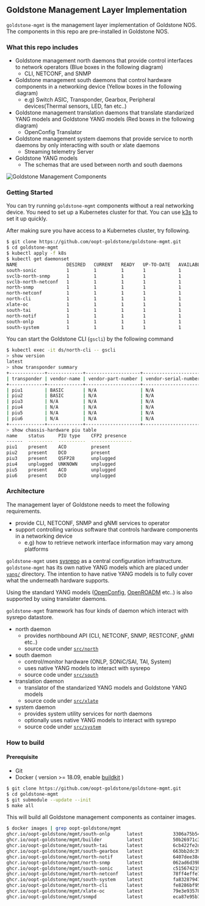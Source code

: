 Goldstone Management Layer Implementation
---

`goldstone-mgmt` is the management layer implementation of Goldstone NOS.
The components in this repo are pre-installed in Goldstone NOS.

### What this repo includes

- Goldstone management north daemons that provide control interfaces to network operators (Blue boxes in the following diagram)
    - CLI, NETCONF, and SNMP
- Goldstone management south daemons that control hardware components in a networking device (Yellow boxes in the following diagram)
    - e.g) Switch ASIC, Transponder, Gearbox, Peripheral devices(Thermal sensors, LED, fan etc..)
- Goldstone management translation daemons that translate standarized YANG models and Goldstone YANG models (Red boxes in the following diagram)
    - OpenConfig Translator
- Goldstone management system daemons that provide service to north daemons by only interacting with south or xlate daemons
    - Streaming telemetry Server
- Goldstone YANG models
    - The schemas that are used between north and south daemons

![Goldstone Management Components](https://user-images.githubusercontent.com/5915117/173267760-44f93599-b6b0-4fd2-95e1-71cf8c07aed7.png)

### Getting Started

You can try running `goldstone-mgmt` components without a real networking device.
You need to set up a Kubernetes cluster for that. You can use [k3s](https://k3s.io/) to set it up quickly.

After making sure you have access to a Kubernetes cluster, try following.

```bash
$ git clone https://github.com/oopt-goldstone/goldstone-mgmt.git
$ cd goldstone-mgmt
$ kubectl apply -f k8s
$ kubectl get daemonset
NAME                  DESIRED   CURRENT   READY   UP-TO-DATE   AVAILABLE   NODE SELECTOR   AGE
south-sonic           1         1         1       1            1           <none>          70m
svclb-north-snmp      1         1         1       1            1           <none>          14m
svclb-north-netconf   1         1         1       1            1           <none>          14m
north-snmp            1         1         1       1            1           <none>          14m
north-netconf         1         1         1       1            1           <none>          14m
north-cli             1         1         1       1            1           <none>          14m
xlate-oc              1         1         1       1            1           <none>          14m
south-tai             1         1         1       1            1           <none>          14m
north-notif           1         1         1       1            1           <none>          14m
south-onlp            1         1         1       1            1           <none>          14m
south-system          1         1         1       1            1           <none>          14m
```

You can start the Goldstone CLI (`gscli`) by the following command

```bash
$ kubectl exec -it ds/north-cli -- gscli
> show version
latest
> show transponder summary
+-------------+-------------+--------------------+----------------------+--------------+-------------+
| transponder | vendor-name | vendor-part-number | vendor-serial-number | admin-status | oper-status |
+-------------+-------------+--------------------+----------------------+--------------+-------------+
| piu1        | BASIC       | N/A                | N/A                  |     down     | initialize  |
| piu2        | BASIC       | N/A                | N/A                  |     down     | initialize  |
| piu3        | N/A         | N/A                | N/A                  |     N/A      |     N/A     |
| piu4        | N/A         | N/A                | N/A                  |     N/A      |     N/A     |
| piu5        | N/A         | N/A                | N/A                  |     N/A      |     N/A     |
| piu6        | N/A         | N/A                | N/A                  |     N/A      |     N/A     |
+-------------+-------------+--------------------+----------------------+--------------+-------------+
> show chassis-hardware piu table
name    status     PIU type    CFP2 presence
------  ---------  ----------  ---------------
piu1    present    ACO         present
piu2    present    DCO         present
piu3    present    QSFP28      unplugged
piu4    unplugged  UNKNOWN     unplugged
piu5    present    ACO         unplugged
piu6    present    DCO         unplugged
```

### Architecture

The management layer of Goldstone needs to meet the following requirements.

- provide CLI, NETCONF, SNMP and gNMI services to operator
- support controlling various software that controls hardware components in a networking device
    - e.g) how to retrieve network interface information may vary among platforms

`goldstone-mgmt` uses [sysrepo](https://github.com/sysrepo/sysrepo) as a central configuration infrastructure.
`goldstone-mgmt` has its own native YANG models which are placed under [`yang/`](https://github.com/oopt-goldstone/goldstone-mgmt/tree/master/yang) directory.
The intention to have native YANG models is to fully cover what the underneath hardware supports.

Using the standard YANG models ([OpenConfig](https://www.openconfig.net/), [OpenROADM](http://openroadm.org/) etc..) is also supported by using translater daemons.

`goldstone-mgmt` framework has four kinds of daemon which interact with sysrepo datastore.

- north daemon
    - provides northbound API (CLI, NETCONF, SNMP, RESTCONF, gNMI etc..)
    - source code under [`src/north`](https://github.com/oopt-goldstone/goldstone-mgmt/tree/master/src/north)
- south daemon
    - control/monitor hardware (ONLP, SONiC/SAI, TAI, System)
    - uses native YANG models to interact with sysrepo
    - source code under [`src/south`](https://github.com/oopt-goldstone/goldstone-mgmt/tree/master/src/south)
- translation daemon
    - translator of the standarized YANG models and Goldstone YANG models
    - source code under [`src/xlate`](https://github.com/oopt-goldstone/goldstone-mgmt/tree/master/src/xlate)
- system daemon
    - provides system utility services for north daemons
    - optionally uses native YANG models to interact with sysrepo
    - source code under [`src/system`](https://github.com/oopt-goldstone/goldstone-mgmt/tree/master/src/system)

### How to build

#### Prerequisite

- Git
- Docker ( version >= 18.09, enable [buildkit](https://docs.docker.com/develop/develop-images/build_enhancements/) )

```bash
$ git clone https://github.com/oopt-goldstone/goldstone-mgmt.git
$ cd goldstone-mgmt
$ git submodule --update --init
$ make all
```

This will build all Goldstone management components as container images.

```bash
$ docker images | grep oopt-goldstone/mgmt
ghcr.io/oopt-goldstone/mgmt/south-onlp      latest           3306a75b5445   3 hours ago     228MB
ghcr.io/oopt-goldstone/mgmt/builder         latest           50b26971c311   3 hours ago     1.67GB
ghcr.io/oopt-goldstone/mgmt/south-tai       latest           6cb422fe2d4c   3 hours ago     228MB
ghcr.io/oopt-goldstone/mgmt/south-gearbox   latest           663bb2dc39aa   3 hours ago     227MB
ghcr.io/oopt-goldstone/mgmt/north-notif     latest           6407dee38cc6   3 hours ago     210MB
ghcr.io/oopt-goldstone/mgmt/north-snmp      latest           062ad6d39b28   3 hours ago     200MB
ghcr.io/oopt-goldstone/mgmt/south-sonic     latest           c5156742195b   3 hours ago     281MB
ghcr.io/oopt-goldstone/mgmt/north-netconf   latest           78ff4effe763   3 hours ago     476MB
ghcr.io/oopt-goldstone/mgmt/south-system    latest           fa83287947bd   3 hours ago     252MB
ghcr.io/oopt-goldstone/mgmt/north-cli       latest           fe8286bf95fb   3 hours ago     238MB
ghcr.io/oopt-goldstone/mgmt/xlate-oc        latest           79e3e935785a   3 hours ago     211MB
ghcr.io/oopt-goldstone/mgmt/snmpd           latest           eca87e95b7a4   3 hours ago     174MB
```
